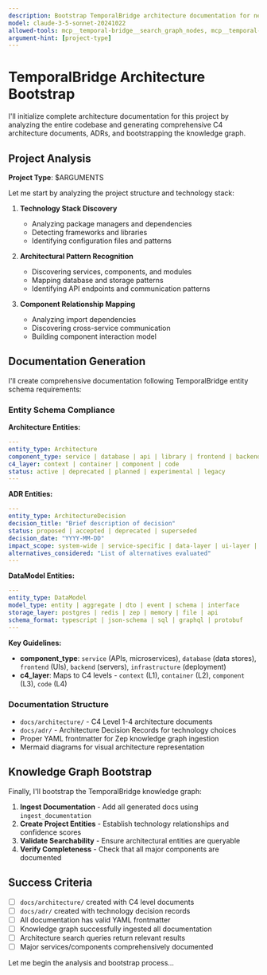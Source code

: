 ```yaml
---
description: Bootstrap TemporalBridge architecture documentation for new projects
model: claude-3-5-sonnet-20241022
allowed-tools: mcp__temporal-bridge__search_graph_nodes, mcp__temporal-bridge__search_graph_edges, mcp__temporal-bridge__search_with_filters, mcp__temporal-bridge__find_component_docs, mcp__temporal-bridge__ingest_documentation
argument-hint: [project-type]
---
```


# TemporalBridge Architecture Bootstrap

I'll initialize complete architecture documentation for this project by analyzing the entire codebase and generating comprehensive C4 architecture documents, ADRs, and bootstrapping the knowledge graph.

## Project Analysis

**Project Type**: $ARGUMENTS

Let me start by analyzing the project structure and technology stack:

1. **Technology Stack Discovery**
   - Analyzing package managers and dependencies
   - Detecting frameworks and libraries
   - Identifying configuration files and patterns

2. **Architectural Pattern Recognition**
   - Discovering services, components, and modules
   - Mapping database and storage patterns
   - Identifying API endpoints and communication patterns

3. **Component Relationship Mapping**
   - Analyzing import dependencies
   - Discovering cross-service communication
   - Building component interaction model

## Documentation Generation

I'll create comprehensive documentation following TemporalBridge entity schema requirements:

### **Entity Schema Compliance**

**Architecture Entities:**
```yaml
---
entity_type: Architecture
component_type: service | database | api | library | frontend | backend | infrastructure
c4_layer: context | container | component | code
status: active | deprecated | planned | experimental | legacy
---
```

**ADR Entities:**
```yaml
---
entity_type: ArchitectureDecision
decision_title: "Brief description of decision"
status: proposed | accepted | deprecated | superseded
decision_date: "YYYY-MM-DD" 
impact_scope: system-wide | service-specific | data-layer | ui-layer | integration
alternatives_considered: "List of alternatives evaluated"
---
```

**DataModel Entities:**
```yaml
---
entity_type: DataModel
model_type: entity | aggregate | dto | event | schema | interface
storage_layer: postgres | redis | zep | memory | file | api
schema_format: typescript | json-schema | sql | graphql | protobuf
---
```

**Key Guidelines:**
- **component_type**: `service` (APIs, microservices), `database` (data stores), `frontend` (UIs), `backend` (servers), `infrastructure` (deployment)
- **c4_layer**: Maps to C4 levels - `context` (L1), `container` (L2), `component` (L3), `code` (L4)

### **Documentation Structure**
- `docs/architecture/` - C4 Level 1-4 architecture documents
- `docs/adr/` - Architecture Decision Records for technology choices
- Proper YAML frontmatter for Zep knowledge graph ingestion
- Mermaid diagrams for visual architecture representation

## Knowledge Graph Bootstrap

Finally, I'll bootstrap the TemporalBridge knowledge graph:

1. **Ingest Documentation** - Add all generated docs using `ingest_documentation`
2. **Create Project Entities** - Establish technology relationships and confidence scores
3. **Validate Searchability** - Ensure architectural entities are queryable
4. **Verify Completeness** - Check that all major components are documented

## Success Criteria

- [ ] `docs/architecture/` created with C4 level documents
- [ ] `docs/adr/` created with technology decision records  
- [ ] All documentation has valid YAML frontmatter
- [ ] Knowledge graph successfully ingested all documentation
- [ ] Architecture search queries return relevant results
- [ ] Major services/components comprehensively documented

Let me begin the analysis and bootstrap process...